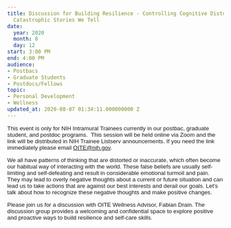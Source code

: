 ```yaml
---
title: Discussion for Building Resilience - Controlling Cognitive Distortions & the
  Catastrophic Stories We Tell
date:
  year: 2020
  month: 8
  day: 12
start: 3:00 PM
end: 4:00 PM
audience:
- Postbacs
- Graduate Students
- Postdocs/Fellows
topic:
- Personal Development
- Wellness
updated_at: 2020-08-07 01:34:11.000000000 Z
---
```

<span style="font-family: arial, helvetica, sans-serif; font-size:
10pt;">This event is only for NIH Intramural Trainees currently in our
postbac, graduate student, and postdoc programs.  This session will be
held online via Zoom and the link will be distributed in NIH Trainee
Listserv announcements. If you need the link immediately please email
OITE@nih.gov. </span>

<span style="font-family: arial, helvetica, sans-serif; font-size:
10pt;">We all have patterns of thinking that are distorted or
inaccurate, which often become our habitual way of interacting with the
world. These false beliefs are usually self-limiting and self-defeating
and result in considerable emotional turmoil and pain.  They may lead to
overly negative thoughts about a current or future situation and can
lead us to take actions that are against our best interests and derail
our goals. Let's talk about how to recognize these negative thoughts and
make positive changes. </span>

<span style="font-family: arial, helvetica, sans-serif; font-size:
10pt;">Please join us for a discussion with OITE Wellness Advisor,
Fabian Drain. The discussion group provides a welcoming and confidential
space to explore positive and proactive ways to build resilience and
self-care skills.</span>
